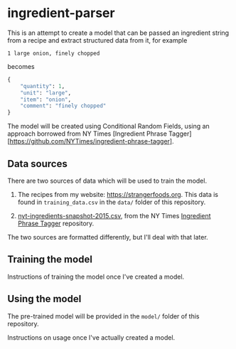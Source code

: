 # ingredient-parser

This is an attempt to create a model that can be passed an ingredient string from a recipe and extract structured data from it, for example

```
1 large onion, finely chopped
```

becomes

```python
{
    "quantity": 1,
    "unit": "large",
    "item": "onion",
    "comment": "finely chopped"
}
```
The model will be created using Conditional Random Fields, using an approach borrowed from NY Times [Ingredient Phrase Tagger][https://github.com/NYTimes/ingredient-phrase-tagger].

## Data sources

There are two sources of data which will be used to train the model.

1. The recipes from my website: https://strangerfoods.org. This data is found in  ```training_data.csv``` in the ```data/``` folder of this repository.

2. [nyt-ingredients-snapshot-2015.csv](https://github.com/nytimes/ingredient-phrase-tagger/blob/master/nyt-ingredients-snapshot-2015.csv), from the NY Times [Ingredient Phrase Tagger](https://github.com/NYTimes/ingredient-phrase-tagger) repository.

The two sources are formatted differently, but I'll deal with that later.

## Training the model

Instructions of training the model once I've created a model.

## Using the model

The pre-trained model will be provided in the ```model/``` folder of this repository.

Instructions on usage once I've actually created a model.
